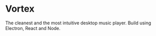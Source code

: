 # Vortex
The cleanest and the most intuitive desktop music player. Build using Electron, React and Node.